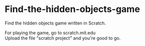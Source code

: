 # Find-the-hidden-objects-game
Find the hidden objects game written in Scratch. 

For playing the game, go to scratch.mit.edu <br>
Upload the file "scratch project" and you're good to go.
